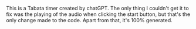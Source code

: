 This is a Tabata timer created by chatGPT. The only thing I couldn't get it to fix was the playing of the audio when clicking the start button, but that's the only change made to the code. Apart from that, it's 100% generated.
